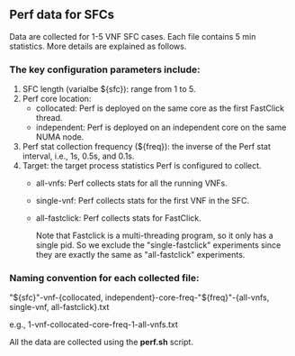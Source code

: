 ## Perf data for SFCs
Data are collected for 1-5 VNF SFC cases. Each file contains 5 min statistics. More details are explained as follows. 

### The key configuration parameters include:
1. SFC length (varialbe ${sfc}): range from 1 to 5.
2. Perf core location: 
   - collocated: Perf is deployed on the same core as the first FastClick thread. 
   - independent: Perf is deployed on an independent core on the same NUMA node.
3. Perf stat collection frequency (${freq}): the inverse of the Perf stat interval, i.e., 1s, 0.5s, and 0.1s. 
4. Target: the target process statistics Perf is configured to collect. 
   - all-vnfs: Perf collects stats for all the running VNFs. 
   - single-vnf: Perf collects stats for the first VNF in the SFC.
   - all-fastclick: Perf collects stats for FastClick. 
     
     Note that Fastclick is a multi-threading program, so it only has a single pid. So we exclude the "single-fastclick" experiments since they are exactly the same as "all-fastclick" experiments.  

### Naming convention for each collected file: 
"${sfc}"-vnf-{collocated, independent}-core-freq-"${freq}"-{all-vnfs, single-vnf, all-fastclick}.txt 

e.g., 1-vnf-collocated-core-freq-1-all-vnfs.txt

All the data are collected using the **perf.sh** script. 
